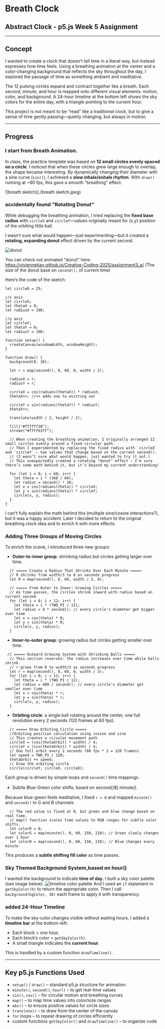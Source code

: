 # Breath Clock

## Abstract Clock - p5.js Week 5 Assignment

---

## Concept

I wanted to create a clock that doesn’t tell time in a literal way, but instead expresses how time feels.
Using a breathing animation at the center and a color-changing background that reflects the sky throughout the day, I explored the passage of time as something ambient and meditative.

The 12 pulsing circles expand and contract together like a breath. Each second, minute, and hour is mapped onto different visual elements: motion, color, and background. A 24-hour timeline at the bottom left shows the sky colors for the entire day, with a triangle pointing to the current hour.

This project is not meant to be “read” like a traditional clock, but to give a sense of time gently passing—quietly changing, but always in motion.

---

## Progress

### I start from Breath Animation.

In class, the practice template was based on **12 small circles evenly spaced on a circle**.
I noticed that when these circles grew large enough to overlap, the shape became interesting.
By dynamically changing their diameter with a sine curve (`sin()`), I achieved a **slow inhale/exhale rhythm**.
With `draw()` running at ~60 fps, this gave a smooth “breathing” effect.

![breath sketch](./breath sketch.jpeg)

### accidentally found "Rotating Donut"

While debugging the breathing animation, I tried replacing the **fixed base radius** with `circleX` and `circleY`—values originally meant for (x,y) position of the orbiting little ball.

I wasn’t sure what would happen—just experimenting—but it created a **rotating, expanding donut** effect driven by the current second.

![donut](./donut.png)

You can check out animated "donut" here: https://viviennetian.github.io/Creative-Coding-2025/assignment3_a/
(The size of the donut base on `second();` of current time)

Here’s the code of the sketch:

```
let circleD = 25;

//x axis
let circleX;
let thetaX = 0;
let radiusX = 100;

//y axis
let circleY;
let thetaY = 0;
let radiusY = 100;

function setup() {
  createCanvas(windowWidth, windowHeight);
}

function draw() {
  background(0, 30);

  let r = map(second(), 0, 60, 0, width / 2);

  radiusX = r;
  radiusY = r;

  circleX = cos(radians(thetaX)) * radiusX;
  thetaX++; //++ adds one to existing var

  circleY = sin(radians(thetaY)) * radiusY;
  thetaY++;

  translate(width / 2, height / 2);

  fill("#ffffff10");
  stroke("#ffff63ff");

  // When creating the breathing animation, I originally arranged 12 small circles evenly around a fixed circular path.
  // Then I experimented by replacing the fixed radius with `circleX` and `circleY` — two values that change based on the current second().
  // (I wasn’t sure what would happen, just wanted to try it out.)
  // This unexpectedly created a rotating "donut" effect — I’m sure there’s some math behind it, but it’s beyond my current understanding!

  for (let i = 0; i < 60; i++) {
    let theta = i * (360 / 60);
    let radius = second() * 10;
    let x = cos(radians(theta)) * circleX;
    let y = sin(radians(theta)) * circleY;
    circle(x, y, radius);
  }
}

```

I can’t fully explain the math behind this (multiple sine/cosine interactions?), but it was a happy accident.
Later I decided to return to the original breathing clock idea and to enrich it with more effects.

### Adding Three Groups of Moving Circles

To enrich the scene, I introduced three new groups:

- **Outer-to-inner group**: shrinking radius but circles getting larger over time.

```
  // ===== Create a Radius That Shrinks Over Each Minute =====
  // R shrinks from width/3 to 0 as seconds progress
  let R = map(second(), 0, 60, width / 3, 0);

  // ===== From Outer to Inner: Growing Circles =====
  // As time passes, the circles shrink inward with radius based on current second
  for (let i = 0; i < 12; i++) {
    let theta = i * (TWO_PI / 12);
    let radius = 4 * second(); // every circle's diameter get bigger over time
    let x = cos(theta) * R;
    let y = sin(theta) * R;
    circle(x, y, radius);
  }
```

- **Inner-to-outer group**: growing radius but circles getting smaller over time.

```
 // ===== Outward Growing System with Shrinking Balls =====
  // This section reverses: the radius increases over time while balls shrink
  // r grows from 0 to width/3 as seconds progress
  let r = map(second(), 0, 60, 0, width / 3);
  for (let i = 0; i < 12; i++) {
    let theta = i * (TWO_PI / 12);
    let radius = 480 / second(); // every circle's diameter get smaller over time
    let x = cos(theta) * r;
    let y = sin(theta) * r;
    circle(x, y, radius);
  }
```

- **Orbiting circle**: a single ball rotating around the center, one full revolution every 2 seconds (120 frames at 60 fps).

```
  // ===== Draw Orbiting Circle =====
  //Orbiting position calculation using cosine and sine
  // This creates a circular movement path
  circleX = (cos(thetaOrbit) * width) / 4;
  circleY = (sin(thetaOrbit) * width) / 4;
  // One full orbit every 2 seconds (60 fps * 2 = 120 frames)
  let speed = TWO_PI / 120;
  thetaOrbit += speed;
  // Draw the orbiting circle
  circle(circleY, circleX, circleD);
```

Each group is driven by simple loops and `second()` time mappings.

- Subtle Blue-Green color shifts, based on second()和 minute().

Because blue-green feels meditative, I fixed `r = 0` and mapped `minute()` and `second()` to G and B channels:

```
  // The red value is fixed at 0, but green and blue change based on real time.
  // map() function scales time values to RGB ranges for subtle color shifts.
  let colorR = 0;
  let colorG = map(minute(), 0, 60, 150, 210); // Green slowly changes over 1 hour
  let colorB = map(second(), 0, 60, 150, 210); // Blue changes every minute
```

This produces a **subtle shifting fill color** as time passes.

### Sky Themed Background System,based on hour()

I wanted the background to indicate **time of day**.
I built a sky color palette (see image below).
![timeline color palette](./timeline.png)
And I used an `if` statement in `getSkyColor(h)` to return the appropriate color.
Then I call `background(bgColor, 30)` each frame to apply it with transparency.

### added 24-Hour Timeline

To make the sky-color changes visible without waiting hours, I added a **timeline bar** at the bottom-left:

- Each block = one hour.
- Each block’s color = `getSkyColor(h)`.
- A small triangle indicates the **current hour**.

This is handled by a custom function `drawTimeline()`.

---

## Key p5.js Functions Used

- `setup()` / `draw()` – standard p5.js structure for animation
- `minute()`, `second()`, `hour()` – to get real-time values
- `sin()`, `cos()` – for circular motion and breathing curves
- `map()` – to map time values into color/size ranges
- `abs()` – to ensure positive values for circle sizes
- `translate()` – to draw from the center of the canvas
- `for` loops – to repeat drawing of circles efficiently
- custom functions `getSkyColor()` and `drawTimeline()` – to organize code
